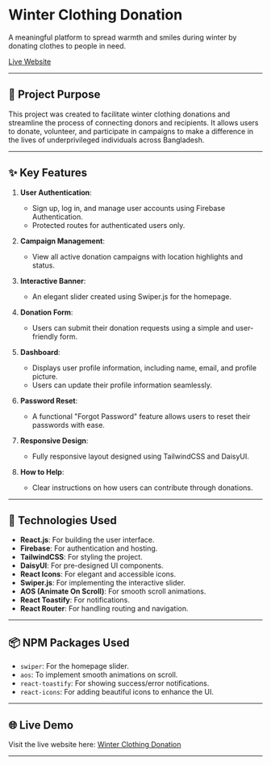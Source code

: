 # Winter Clothing Donation

A meaningful platform to spread warmth and smiles during winter by donating clothes to people in need.

[Live Website](https://winter-clothing.web.app/)

---

## 📌 Project Purpose

This project was created to facilitate winter clothing donations and streamline the process of connecting donors and recipients. It allows users to donate, volunteer, and participate in campaigns to make a difference in the lives of underprivileged individuals across Bangladesh.

---

## ✨ Key Features

1. **User Authentication**:

   - Sign up, log in, and manage user accounts using Firebase Authentication.
   - Protected routes for authenticated users only.

2. **Campaign Management**:

   - View all active donation campaigns with location highlights and status.

3. **Interactive Banner**:

   - An elegant slider created using Swiper.js for the homepage.

4. **Donation Form**:

   - Users can submit their donation requests using a simple and user-friendly form.

5. **Dashboard**:

   - Displays user profile information, including name, email, and profile picture.
   - Users can update their profile information seamlessly.

6. **Password Reset**:

   - A functional "Forgot Password" feature allows users to reset their passwords with ease.

7. **Responsive Design**:

   - Fully responsive layout designed using TailwindCSS and DaisyUI.

8. **How to Help**:
   - Clear instructions on how users can contribute through donations.

---

## 🚀 Technologies Used

- **React.js**: For building the user interface.
- **Firebase**: For authentication and hosting.
- **TailwindCSS**: For styling the project.
- **DaisyUI**: For pre-designed UI components.
- **React Icons**: For elegant and accessible icons.
- **Swiper.js**: For implementing the interactive slider.
- **AOS (Animate On Scroll)**: For smooth scroll animations.
- **React Toastify**: For notifications.
- **React Router**: For handling routing and navigation.

---

## 📦 NPM Packages Used

- `swiper`: For the homepage slider.
- `aos`: To implement smooth animations on scroll.
- `react-toastify`: For showing success/error notifications.
- `react-icons`: For adding beautiful icons to enhance the UI.

---

## 🌐 Live Demo

Visit the live website here: [Winter Clothing Donation](https://winter-clothing.web.app/)

---
